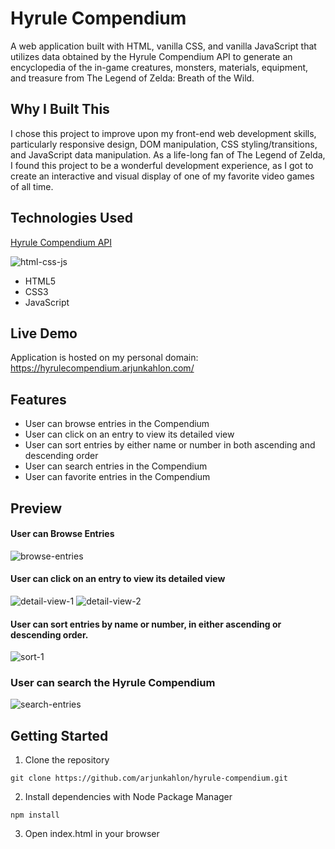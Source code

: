 # Hyrule Compendium

A web application built with HTML, vanilla CSS, and vanilla JavaScript that utilizes data obtained by the Hyrule Compendium API to generate an encyclopedia of the in-game creatures, monsters, materials, equipment, and treasure from The Legend of Zelda: Breath of the Wild.

## Why I Built This

I chose this project to improve upon my front-end web development skills, particularly responsive design, DOM manipulation, CSS styling/transitions, and JavaScript data manipulation. As a life-long fan of The Legend of Zelda, I found this project to be a wonderful development experience, as I got to create an interactive and visual display of one of my favorite video games of all time. 

## Technologies Used
[Hyrule Compendium API](https://github.com/gadhagod/Hyrule-Compendium-API)

![html-css-js](https://user-images.githubusercontent.com/49361894/193665011-994a986d-7fc7-4264-94ff-e64811e9f44e.png)
- HTML5
- CSS3
- JavaScript

## Live Demo

Application is hosted on my personal domain: https://hyrulecompendium.arjunkahlon.com/

## Features

- User can browse entries in the Compendium 
- User can click on an entry to view its detailed view
- User can sort entries by either name or number in both ascending and descending order
- User can search entries in the Compendium
- User can favorite entries in the Compendium

## Preview
#### User can Browse Entries
![browse-entries](https://user-images.githubusercontent.com/49361894/193668595-d7865546-4638-479b-b214-ec20a298470f.gif)

#### User can click on an entry to view its detailed view
![detail-view-1](https://user-images.githubusercontent.com/49361894/193670184-b460a507-0d0e-4fc5-ab99-a2cace3a6829.gif)
![detail-view-2](https://user-images.githubusercontent.com/49361894/193668701-2f260d85-622b-4e95-9c5d-f595a1d8d5a1.gif)

#### User can sort entries by name or number, in either ascending or descending order. 
![sort-1](https://user-images.githubusercontent.com/49361894/193674515-f890cc86-c255-48f6-9120-806c7b92aa7a.gif)

### User can search the Hyrule Compendium
![search-entries](https://user-images.githubusercontent.com/49361894/193677141-2ce3c180-9320-436c-a757-9ac8b0f26822.gif)

## Getting Started

1. Clone the repository 
```
git clone https://github.com/arjunkahlon/hyrule-compendium.git
```
2. Install dependencies with Node Package Manager
```
npm install
```
3. Open index.html in your browser

